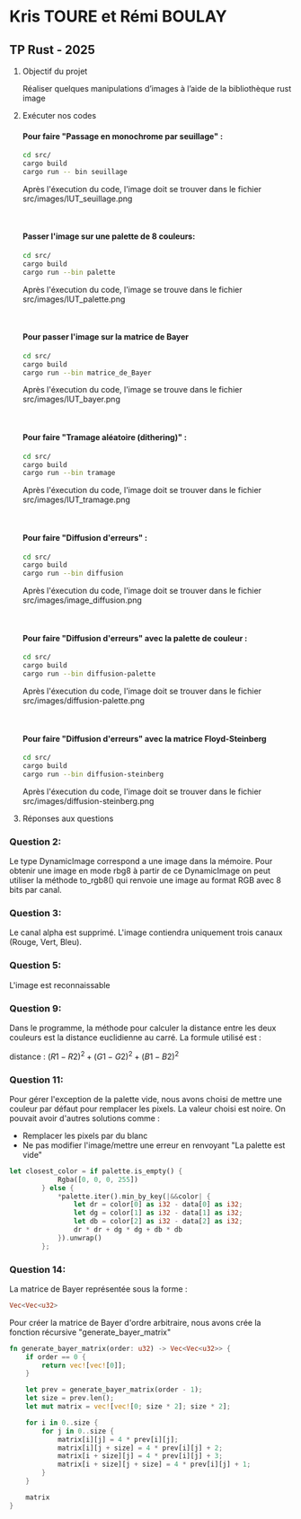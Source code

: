 # Kris TOURE et Rémi BOULAY
## TP Rust - 2025

1. Objectif du projet

    Réaliser quelques manipulations d’images à l’aide de la bibliothèque rust image

2. Exécuter nos codes

    #### Pour faire "Passage en monochrome par seuillage" : 

    ```bash
    cd src/
    cargo build
    cargo run -- bin seuillage
    ```

    Après l'éxecution du code, l'image doit se trouver dans le fichier src/images/IUT_seuillage.png 

    <br>

    #### Passer l'image sur une palette de 8 couleurs:

    ```bash
    cd src/
    cargo build
    cargo run --bin palette
    ```
   
    Après l'éxecution du code, l'image se trouve dans le fichier src/images/IUT_palette.png 

    <br>

    #### Pour passer l'image sur la matrice de Bayer
    ```bash
    cd src/
    cargo build
    cargo run --bin matrice_de_Bayer
    ```
   
   Après l'éxecution du code, l'image se trouve dans le fichier src/images/IUT_bayer.png 

    <br>

    #### Pour faire "Tramage aléatoire (dithering)" : 

    ```bash
    cd src/
    cargo build
    cargo run --bin tramage
    ```

    Après l'éxecution du code, l'image doit se trouver dans le fichier src/images/IUT_tramage.png 

    <br>

    #### Pour faire "Diffusion d'erreurs" :

    ```bash
    cd src/
    cargo build
    cargo run --bin diffusion
    ```

    Après l'éxecution du code, l'image doit se trouver dans le fichier src/images/image_diffusion.png

    <br>

    #### Pour faire "Diffusion d'erreurs" avec la palette de couleur :

    ```bash
    cd src/
    cargo build
    cargo run --bin diffusion-palette
    ```

    Après l'éxecution du code, l'image doit se trouver dans le fichier src/images/diffusion-palette.png

    <br>

    #### Pour faire "Diffusion d'erreurs" avec la matrice Floyd-Steinberg

    ```bash
    cd src/
    cargo build
    cargo run --bin diffusion-steinberg
    ```

    Après l'éxecution du code, l'image doit se trouver dans le fichier src/images/diffusion-steinberg.png

3. Réponses aux questions

### Question 2:

Le type DynamicImage correspond a une image dans la mémoire.
Pour obtenir une image en mode rbg8 à partir de ce DynamicImage on peut utiliser la méthode to_rgb8() qui renvoie une image au format RGB avec 8 bits par canal.

### Question 3:

Le canal alpha est supprimé. L'image contiendra uniquement trois canaux (Rouge, Vert, Bleu).

### Question 5:

L'image est reconnaissable

### Question 9:

Dans le programme, la méthode pour calculer la distance entre les deux couleurs est la distance euclidienne au carré. La formule utilisé est : 

distance : $` (R1 - R2)^2 + (G1 - G2)^2 + (B1 - B2)^2 `$

### Question 11:

Pour gérer l'exception de la palette vide, nous avons choisi de mettre une couleur par défaut pour remplacer les pixels. La valeur choisi est noire. On pouvait avoir d'autres solutions comme :

- Remplacer les pixels par du blanc
- Ne pas modifier l'image/mettre une erreur en renvoyant "La palette est vide"

```rust
let closest_color = if palette.is_empty() {
            Rgba([0, 0, 0, 255])
        } else {
            *palette.iter().min_by_key(|&&color| {
                let dr = color[0] as i32 - data[0] as i32;
                let dg = color[1] as i32 - data[1] as i32;
                let db = color[2] as i32 - data[2] as i32;
                dr * dr + dg * dg + db * db
            }).unwrap()
        };
```

### Question 14:

La matrice de Bayer représentée sous la forme :
```rust
Vec<Vec<u32>
```

Pour créer la matrice de Bayer d'ordre arbitraire, nous avons crée la fonction récursive "generate_bayer_matrix"

```rust
fn generate_bayer_matrix(order: u32) -> Vec<Vec<u32>> {
    if order == 0 {
        return vec![vec![0]];
    }

    let prev = generate_bayer_matrix(order - 1);
    let size = prev.len();
    let mut matrix = vec![vec![0; size * 2]; size * 2];

    for i in 0..size {
        for j in 0..size {
            matrix[i][j] = 4 * prev[i][j];
            matrix[i][j + size] = 4 * prev[i][j] + 2;
            matrix[i + size][j] = 4 * prev[i][j] + 3;
            matrix[i + size][j + size] = 4 * prev[i][j] + 1;
        }
    }

    matrix
}
```

